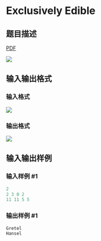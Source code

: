 # Exclusively Edible

## 题目描述

[problemUrl]: https://uva.onlinejudge.org/index.php?option=com_onlinejudge&Itemid=8&category=25&page=show_problem&problem=2286

[PDF](https://uva.onlinejudge.org/external/113/p11311.pdf)

![](https://cdn.luogu.com.cn/upload/vjudge_pic/UVA11311/4cc98920c1b3016989172d764c8c87834658822d.png)

## 输入输出格式

### 输入格式

![](https://cdn.luogu.com.cn/upload/vjudge_pic/UVA11311/c7b4c781ec878be5664e04820014ec7c99325194.png)

### 输出格式

![](https://cdn.luogu.com.cn/upload/vjudge_pic/UVA11311/39959b7f71173a74a9b6abc289643ac8e8a1c831.png)

## 输入输出样例

### 输入样例 #1

```cpp
2
2 3 0 2
11 11 5 5
```


### 输出样例 #1

```cpp
Gretel
Hansel
```


